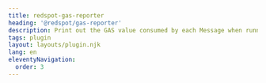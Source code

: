 ```yaml
---
title: redspot-gas-reporter
heading: '@redspot/gas-reporter'
description: Print out the GAS value consumed by each Message when running the test.
tags: plugin
layout: layouts/plugin.njk
lang: en
eleventyNavigation:
  order: 3
---
```

